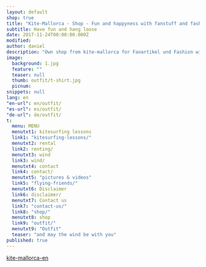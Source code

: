 ```yaml
---
layout: default
shop: true
title: "Kite-Mallorca - Shop - Fun and happyness with fanstuff and fashion arround kitesurf"
subtitle: Have fun and hang loose
date: 2017-11-24T00:00:00.000Z
modified: 
author: daniel
description: "Own shop from kite-mallorca for Fanartikel und Fashion with 30 days refund. Live your life style with us wherever you are"
image: 
  background: 1.jpg
  feature: ""
  teaser: null
  thumb: outfit/t-shirt.jpg
  picnum: 
snippets: null
lang: en
"en-url": en/outfit/
"es-url": es/outfit/
"de-url": de/outfit/
t:
  menu: MENU
  menutxt1: kitesurfing lessons
  link1: "kitesurfing-lessons/"
  menutxt2: rental
  link2: renting/
  menutxt3: wind
  link3: wind/
  menutxt4: contact
  link4: contact/
  menutxt5: "pictures & videos"
  link5: "flying-friends/"
  menutxt6: Disclaimer
  link6: disclaimer/
  menutxt7: Contact us
  link7: "contact-us/"
  link8: "shop/"
  menutxt8: shop
  link9: "outfit/"
  menutxt9: "Outfit"
  teaser: "and may the wind be with you"
published: true
---
```


<div id="myShop">
    <a href="//shop.spreadshirt.co.uk/kite-mallorca-en">kite-mallorca-en</a>
</div>

<script>
    var spread_shop_config = {
        shopName: 'kite-mallorca-en',
        locale: 'en_GB',
        prefix: '//shop.spreadshirt.co.uk',
        baseId: 'myShop'
    };
</script>

<script type="text/javascript"
        src="//shop.spreadshirt.co.uk/shopfiles/shopclient/shopclient.nocache.js">
</script>
